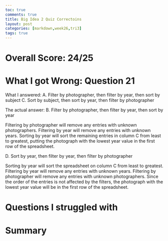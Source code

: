 ```yaml
---
toc: true
comments: true
title: Big Idea 2 Quiz Correctoins
layout: post
categories: [markdown,week26,tri3]
tags: true
---
```


# Overall Score: 24/25

# What I got Wrong: Question 21

What I answered:
A. Filter by photographer, then filter by year, then sort by subject
C. Sort by subject, then sort by year, then filter by photographer

The actual answer:
B. Filter by photographer, then filter by year, then sort by year

Filtering by photographer will remove any entries with unknown photographers. Filtering by year will remove any entries with unknown years. Sorting by year will sort the remaining entries in column C from least to greatest, putting the photograph with the lowest year value in the first row of the spreadsheet.
 
D. Sort by year, then filter by year, then filter by photographer

Sorting by year will sort the spreadsheet on column C from least to greatest. Filtering by year will remove any entries with unknown years. Filtering by photographer will remove any entries with unknown photographers. Since the order of the entries is not affected by the filters, the photograph with the lowest year value will be in the first row of the spreadsheet.


# Questions I struggled with 



# Summary

